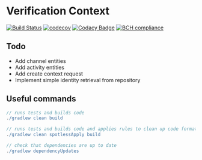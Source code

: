 # Verification Context

[![Build Status](https://travis-ci.org/michaelruocco/verification-context.svg?branch=master)](https://travis-ci.org/michaelruocco/verification-context)
[![codecov](https://codecov.io/gh/michaelruocco/verification-context/branch/master/graph/badge.svg)](https://codecov.io/gh/michaelruocco/verification-context)
[![Codacy Badge](https://app.codacy.com/project/badge/Grade/50ea0e3060f540e7aa0ddebc10591862)](https://www.codacy.com/manual/michaelruocco/verification-context?utm_source=github.com&amp;utm_medium=referral&amp;utm_content=michaelruocco/verification-context&amp;utm_campaign=Badge_Grade)
[![BCH compliance](https://bettercodehub.com/edge/badge/michaelruocco/verification-context?branch=master)](https://bettercodehub.com/)

## Todo

* Add channel entities
* Add activity entities
* Add create context request
* Implement simple identity retrieval from repository

## Useful commands

```gradle
// runs tests and builds code
./gradlew clean build
```

```gradle
// runs tests and builds code and applies rules to clean up code formatting etc
./gradlew clean spotlessApply build
```

```gradle
// check that dependencies are up to date
./gradlew dependencyUpdates
```
